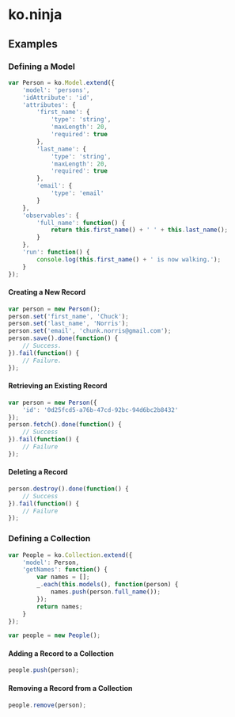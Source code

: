 # ko.ninja

## Examples

### Defining a Model

```javascript
var Person = ko.Model.extend({
	'model': 'persons',
	'idAttribute': 'id',
	'attributes': {
		'first_name': {
			'type': 'string',
			'maxLength': 20,
			'required': true
		},
		'last_name': {
			'type': 'string',
			'maxLength': 20,
			'required': true
		},
		'email': {
			'type': 'email'
		}
	},
	'observables': {
		'full_name': function() {
			return this.first_name() + ' ' + this.last_name();
		}
	},
	'run': function() {
		console.log(this.first_name() + ' is now walking.');
	}
});
```

#### Creating a New Record

```javascript
var person = new Person();
person.set('first_name', 'Chuck');
person.set('last_name', 'Norris');
person.set('email', 'chunk.norris@gmail.com');
person.save().done(function() {
	// Success.
}).fail(function() {
	// Failure.
});
```

#### Retrieving an Existing Record

```javascript
var person = new Person({
	'id': '0d25fcd5-a76b-47cd-92bc-94d6bc2b8432'
});
person.fetch().done(function() {
	// Success
}).fail(function() {
	// Failure
});
```

#### Deleting a Record

```javascript
person.destroy().done(function() {
	// Success
}).fail(function() {
	// Failure
});
```

### Defining a Collection

```javascript
var People = ko.Collection.extend({
	'model': Person,
	'getNames': function() {
		var names = [];
		_.each(this.models(), function(person) {
			names.push(person.full_name());
		});
		return names;
	}
});

var people = new People();
```

#### Adding a Record to a Collection

```javascript
people.push(person);
```

#### Removing a Record from a Collection

```javascript
people.remove(person);
```
